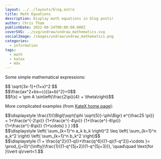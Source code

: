 ```yaml
---
layout: ../../layouts/blog.astro
title: Math Equations
description: Display math equations in blog posts!
author: Chris Tham
publishDate: 2022-08-24T00:00:00.000Z
coverSVG: ../svg/undraw/undraw_mathematics.svg
socialImage: /images/undraw/undraw_mathematics.png
categories:
  - information
tags:
  - math
  - katex
  - mdx
---
```


Some simple mathematical expressions:
<div class="astro-katex"> $$ \sqrt{3x-1}+(1+x)^2 $$ </div>

<div class="astro-katex"> $$\frac{ax^2+bx+c}{(a+b)^2}=0$$ </div>

<div class="astro-katex"> $$f(x) = \pm A \sin\left(\frac{2\pi}{4} + \theta\right)$$ </div>


More complicated examples (from [KateX home page](https://katex.org)):
<div class="astro-katex"> $$\displaystyle \frac{1}{\Bigl(\sqrt{\phi \sqrt{5}}-\phi\Bigr) e^{\frac25 \pi}} = 1+\frac{e^{-2\pi}} {1+\frac{e^{-4\pi}} {1+\frac{e^{-6\pi}} {1+\frac{e^{-8\pi}} {1+\cdots} } } }$$ </div>

<div class="astro-katex"> $$\displaystyle \left( \sum_{k=1}^n a_k b_k \right)^2 \leq \left( \sum_{k=1}^n a_k^2 \right) \left( \sum_{k=1}^n b_k^2 \right)$$ </div>

<div class="astro-katex"> $$\displaystyle {1 +  \frac{q^2}{(1-q)}+\frac{q^6}{(1-q)(1-q^2)}+\cdots }= \prod_{j=0}^{\infty}\frac{1}{(1-q^{5j+2})(1-q^{5j+3})}, \quad\quad \text{for }\lvert q\rvert<1.$$ </div>
